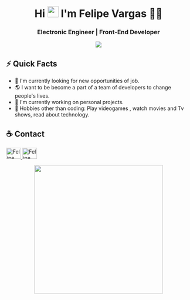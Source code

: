 <h1 align="center">Hi <img src="https://user-images.githubusercontent.com/1303154/88677602-1635ba80-d120-11ea-84d8-d263ba5fc3c0.gif" width="30"> I'm Felipe Vargas 👨‍💻</h1>
<h3 align="center"> Electronic Engineer | Front-End Developer</h3>
<div align="center">
<img src="https://user-images.githubusercontent.com/83327665/121574170-fd5e8c80-c9f3-11eb-9594-e80c8d0a24d1.jpg")
" >
  </div>
  
## ⚡️ Quick Facts
- 👀 I'm currently looking for new opportunities of job.
- 🌎 I want to be become a part of a team of developers to change people's lives.
- 💼 I'm currently working on  personal projects.
- 🎥 Hobbies other than coding: Play videogames , watch movies and Tv shows, read about technology.


## :coffee: Contact
  
  <a href="https://www.linkedin.com/in/felipe-vargas-6a8768212/" target="blank">
    <img src="https://cdn.jsdelivr.net/npm/simple-icons@3.0.1/icons/linkedin.svg" alt="Felipe" height="30" width="40" />
  </a>
  <a href="felipevargasdev98@gmail.com" target="blank">
    <img src="https://cdn.jsdelivr.net/npm/simple-icons@3.0.1/icons/gmail.svg" alt="Felipe" height="30" width="40" />
  </a>
<p align='center'>
  <a href="#"><img src="https://github-readme-stats.vercel.app/api?username=Felipev98&show_icons=true&count_private=true&theme=dark" width="350"></a>
</p>
